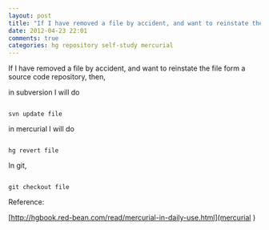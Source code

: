 ```yaml
---
layout: post
title: "If I have removed a file by accident, and want to reinstate the file form a source code repository, then..."
date: 2012-04-23 22:01
comments: true
categories: hg repository self-study mercurial
---
```


If I have removed a file by accident, and want to reinstate the file form a source code repository, then, 

in subversion I will do

```

svn update file

```


in mercurial I will do

```

hg revert file

```

In git,

```

git checkout file

```



Reference:

[http://hgbook.red-bean.com/read/mercurial-in-daily-use.html](mercurial )

